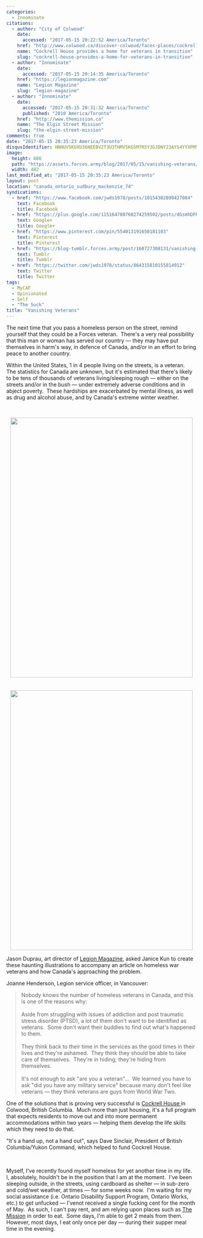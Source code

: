 ```yaml
---
categories:
  - Innominate
citations:
  - author: "City of Colwood"
    date:
      accessed: "2017-05-15 20:22:52 America/Toronto"
    href: "http://www.colwood.ca/discover-colwood/faces-places/cockrell-house-provides-home-veterans-transition"
    name: "Cockrell House provides a home for veterans in transition"
    slug: "cockrell-house-provides-a-home-for-veterans-in-transition"
  - author: "Innominate"
    date:
      accessed: "2017-05-15 20:14:35 America/Toronto"
    href: "https://legionmagazine.com"
    name: "Legion Magazine"
    slug: "legion-magazine"
  - author: "Innominate"
    date:
      accessed: "2017-05-15 20:31:32 America/Toronto"
      published: "2010 America/Toronto"
    href: "http://www.themission.ca"
    name: "The Elgin Street Mission"
    slug: "the-elgin-street-mission"
comments: true
date: "2017-05-15 20:35:23 America/Toronto"
disqusIdentifier: HNHUV5KUXU36NEEBV2T3U3THMV5KG5M7R5Y3GJDNY23AYS4YYXPM5XAZM6HN55N7C5EPH57MRYG7HT28EN99ZSG58PGPVD7EBPUE
image:
  height: 686
  path: "https://assets.forces.army/blog/2017/05/15/vanishing-veterans/hotlink-ok/vanishing-veterans_482x686.png"
  width: 482
last_modified_at: "2017-05-15 20:35:23 America/Toronto"
layout: post
location: "canada_ontario_sudbury_mackenzie_74"
syndications:
  - href: "https://www.facebook.com/jwds1978/posts/10154302899427084"
    text: Facebook
    title: Facebook
  - href: "https://plus.google.com/115164780760274259502/posts/dGsmhDFR2XR"
    text: Google+
    title: Google+
  - href: "https://www.pinterest.com/pin/554013191650181103"
    text: Pinterest
    title: Pinterest
  - href: "https://blog-tumblr.forces.army/post/160727308131/vanishing-veterans"
    text: Tumblr
    title: Tumblr
  - href: "https://twitter.com/jwds1978/status/864315810155814912"
    text: Twitter
    title: Twitter
tags:
  - MyCAF
  - Opinionated
  - Self
  - "The Suck"
title: "Vanishing Veterans"
---
```


<p>
  The next time that you pass a homeless person on the street, remind yourself that they could be a Forces veteran.&nbsp; There's a very real possibility that
  this man or woman has served our country &#8212; they may have put themselves in harm's way, in defence of Canada, and/or in an effort to bring peace to
  another country.
</p>
<p>
  Within the United States, 1 in 4 people living on the streets, is a veteran.&nbsp; The statistics for Canada are unknown, but it's estimated that there's
  likely to be tens of thousands of veterans living/sleeping rough &#8212; either on the streets and/or in the bush &#8212; under extremely adverse conditions
  and in abject poverty.&nbsp; These hardships are exacerbated by mental illness, as well as drug and alcohol abuse, and by Canada's extreme winter weather.
</p>
<!-- excerptBreak -->
<p>
  &nbsp;
</p>
<p>
  <img
    alt="" height="686" src="{{ site.uri.assets }}/blog/2017/05/15/vanishing-veterans/vanishing-veterans_482x686.png"
    style="border: 0px; display: block; margin-left: auto; margin-right: auto;" width="482" /><br />
  &nbsp;<br />
  <img
    alt="" height="686" src="{{ site.uri.assets }}/blog/2017/05/15/vanishing-veterans/innominate_1_482x686.png"
    style="border: 0px; display: block; margin-left: auto; margin-right: auto;" width="482" />
</p>
<p>
  Jason Duprau, art director of <a href="{{ site.url }}{{ page.url }}#cite-legion-magazine" rel="me" title="Legion Magazine">Legion Magazine</a>, asked Janice
  Kun to create these haunting illustrations to accompany an article on homeless war veterans and how Canada's approaching the problem.
</p>
<p>
  Joanne Henderson, Legion service officer, in Vancouver:
  <blockquote>
    Nobody knows the number of homeless veterans in Canada, and this is one of the reasons why:<br />
    &nbsp;<br />
    Aside from struggling with issues of addiction and post traumatic stress disorder (PTSD), a lot of them don't want to be identified as veterans.&nbsp; Some
    don't want their buddies to find out what's happened to them.<br />
    &nbsp;<br />
    They think back to their time in the services as the good times in their lives and they're ashamed.&nbsp; They think they should be able to take care of
    themselves.&nbsp; They're in hiding; they're hiding from themselves.<br />
    &nbsp;<br />
    It's not enough to ask &quot;are you a veteran&quot;&hellip;&nbsp; We learned you have to ask &quot;did you have any military service&quot; because many
    don't feel like veterans &#8212; they think veterans are guys from World War Two.
  </blockquote>
</p>
<p>
  One of the solutions that is proving very successful is
  <a
    href="{{ site.url }}{{ page.url }}#cite-cockrell-house-provides-a-home-for-veterans-in-transition" rel="me"
    title="Cockrell House provides a home for veterans in transition">
    Cockrell House
  </a>
  in Colwood, British Columbia.&nbsp; Much more than just housing, it's a full program that expects residents to move out and into more permanent accommodations
  within two years &#8212; helping them develop the life skills which they need to do that.
</p>
<p>
  &quot;It's a hand up, not a hand out&quot;, says Dave Sinclair, President of British Columbia/Yukon Command, which helped to fund Cockrell House.
</p>
<p>
  &nbsp;
</p>
<p>
  Myself, I've recently found myself homeless for yet another time in my life.&nbsp; I, absolutely, houldn't be in the position that I am at the moment.&nbsp;
  I've been sleeping outside, in the streets, using cardboard as shelter &#8212; in sub-zero and cold/wet weather, at times &#8212; for some weeks now.&nbsp;
  I'm waiting for my social assistance (i.e. Ontario Disability Support Program, Ontario Works, etc.) to get unfucked &#8212; I'venot received a single fucking
  cent for the month of May.&nbsp; As such, I can't pay rent, and am relying upon places such as
  <a href="{{ site.url }}{{ page.url }}#cite-the-elgin-street-mission" rel="me" title="The Elgin Street Mission">The Mission</a> in order to eat.&nbsp; Some
  days, I'm able to get 2 meals from them.&nbsp; However, most days, I eat only once per day &#8212; during their supper meal time in the evening.
</p>
